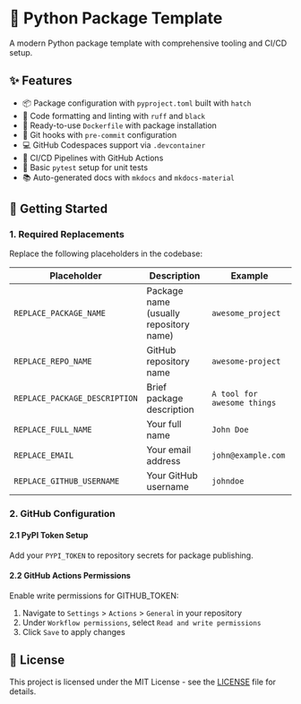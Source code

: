 # 🎈 Python Package Template

A modern Python package template with comprehensive tooling and CI/CD setup.

## ✨ Features

- 📦 Package configuration with `pyproject.toml` built with `hatch`
- 🎨 Code formatting and linting with `ruff` and `black`
- 🐳 Ready-to-use `Dockerfile` with package installation
- 🔄 Git hooks with `pre-commit` configuration
- 💻 GitHub Codespaces support via `.devcontainer`
- 🚀 CI/CD Pipelines with GitHub Actions
- 🧪 Basic `pytest` setup for unit tests
- 📚 Auto-generated docs with `mkdocs` and `mkdocs-material`

## 🚀 Getting Started

### 1. Required Replacements

Replace the following placeholders in the codebase:

| Placeholder | Description | Example |
|------------|-------------|----------|
| `REPLACE_PACKAGE_NAME` | Package name (usually repository name) | `awesome_project` |
| `REPLACE_REPO_NAME` | GitHub repository name | `awesome-project` |
| `REPLACE_PACKAGE_DESCRIPTION` | Brief package description | `A tool for awesome things` |
| `REPLACE_FULL_NAME` | Your full name | `John Doe` |
| `REPLACE_EMAIL` | Your email address | `john@example.com` |
| `REPLACE_GITHUB_USERNAME` | Your GitHub username | `johndoe` |

### 2. GitHub Configuration

#### 2.1 PyPI Token Setup

Add your `PYPI_TOKEN` to repository secrets for package publishing.

#### 2.2 GitHub Actions Permissions

Enable write permissions for GITHUB_TOKEN:

1. Navigate to `Settings` > `Actions` > `General` in your repository
2. Under `Workflow permissions`, select `Read and write permissions`
3. Click `Save` to apply changes

## 📝 License

This project is licensed under the MIT License - see the [LICENSE](LICENSE) file for details.